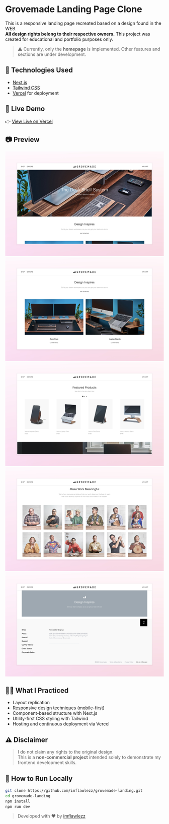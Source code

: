 # Grovemade Landing Page Clone

This is a responsive landing page recreated based on a design found in the WEB.  
**All design rights belong to their respective owners.** This project was created for educational and portfolio purposes only.

> ⚠️ Currently, only the **homepage** is implemented. Other features and sections are under development.

## 🔨 Technologies Used

- [Next.js](https://nextjs.org/)
- [Tailwind CSS](https://tailwindcss.com/)
- [Vercel](https://vercel.com/) for deployment

## 🚀 Live Demo

👉 [View Live on Vercel](https://grovemade-landing.vercel.app/)

## 📷 Preview

![Screenshot](/public/preview-1.jpeg)
![Screenshot](/public/preview-2.jpeg)
![Screenshot](/public/preview-3.jpeg)
![Screenshot](/public/preview-4.jpeg)
![Screenshot](/public/preview-5.jpeg)

## 🧑‍💻 What I Practiced

- Layout replication
- Responsive design techniques (mobile-first)
- Component-based structure with Next.js
- Utility-first CSS styling with Tailwind
- Hosting and continuous deployment via Vercel

## ⚠️ Disclaimer

> I do not claim any rights to the original design.  
> This is a **non-commercial project** intended solely to demonstrate my frontend development skills.

## 📁 How to Run Locally

```bash
git clone https://github.com/imflawlezz/grovemade-landing.git
cd grovemade-landing
npm install
npm run dev
```

> Developed with ❤️ by [imflawlezz](https://github.com/imflawlezz)

